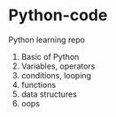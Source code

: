 # Python-code
Python learning repo
  1. Basic of Python
  2. Variables, operators
  3. conditions, looping
  4. functions
  5. data structures
  6. oops
